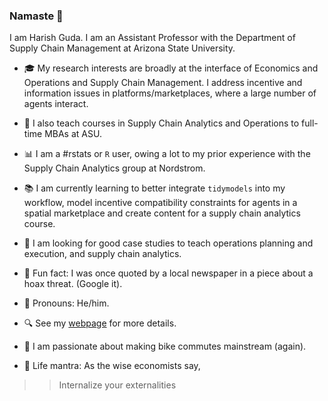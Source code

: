 ### Namaste :pray:

I am Harish Guda. I am an Assistant Professor with the Department of Supply Chain Management at Arizona State University. 

- :mortar_board: My research interests are broadly at the interface of Economics and Operations and Supply Chain Management. I address incentive and information issues in platforms/marketplaces, where a large number of agents interact. 

- :school_satchel: I also teach courses in Supply Chain Analytics and Operations to full-time MBAs at ASU. 

- :bar_chart: I am a #rstats or `R` user, owing a lot to my prior experience with the Supply Chain Analytics group at Nordstrom. 

- :books: I am currently learning to better integrate `tidymodels` into my workflow, model incentive compatibility constraints for agents in a spatial marketplace and create content for a supply chain analytics course. 

- :scroll: I am looking for good case studies to teach operations planning and execution, and supply chain analytics. 

- :newspaper: Fun fact: I was once quoted by a local newspaper in a piece about a hoax threat. (Google it). 

- :man: Pronouns: He/him. 

- :mag: See my [webpage](https://harishguda.me/about) for more details. 

- :bicyclist: I am passionate about making bike commutes mainstream (again). 

- :santa: Life mantra: As the wise economists say,
>> Internalize your externalities
